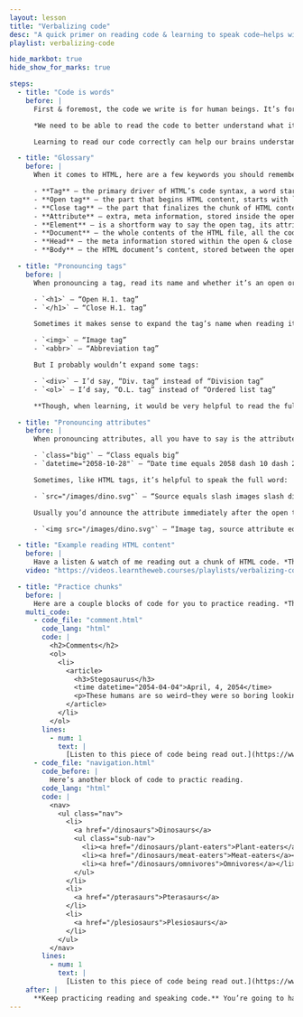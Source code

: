 ```yaml
---
layout: lesson
title: "Verbalizing code"
desc: "A quick primer on reading code & learning to speak code—helps with cognition and memory."
playlist: verbalizing-code

hide_markbot: true
hide_show_for_marks: true

steps:
  - title: "Code is words"
    before: |
      First & foremost, the code we write is for human beings. It’s for humans to consume. It’s for humans to updates. And it’s for humans to understand.

      *We need to be able to read the code to better understand what it’s try to accomplish.*

      Learning to read our code correctly can help our brains understand how to apply the code—and especially help us remember the code.

  - title: "Glossary"
    before: |
      When it comes to HTML, here are a few keywords you should remember when speaking out your code.

      - **Tag** — the primary driver of HTML’s code syntax, a word starting with `<` and ending with `>`, e.g. `<h1>`, `<ul>`, `<article>`
      - **Open tag** — the part that begins HTML content, starts with `<`, has one or more words, and ends with `>`, e.g. `<p>`, `<div>`, `<time>`
      - **Close tag** — the part that finalizes the chunk of HTML content, starting with `</`, then *1* word, then `>`, e.g. `</p>`, `</div>`, `</time>`
      - **Attribute** — extra, meta information, stored inside the open tag—never in the close tag, e.g. `class=""`, `src=""`
      - **Element** — is a shortform way to say the open tag, its attributes, all the content inside, and the close tag. Some elments only have an open tag, like `<img>`
      - **Document** — the whole contents of the HTML file, all the code, all the content.
      - **Head** — the meta information stored within the open & close `<head>` tags.
      - **Body** — the HTML document’s content, stored between the open & close `<body>` tags.

  - title: "Pronouncing tags"
    before: |
      When pronouncing a tag, read its name and whether it’s an open or close tag:

      - `<h1>` — “Open H.1. tag”
      - `</h1>` — “Close H.1. tag”

      Sometimes it makes sense to expand the tag’s name when reading it:

      - `<img>` — “Image tag”
      - `<abbr>` — “Abbreviation tag”

      But I probably wouldn’t expand some tags:

      - `<div>` — I’d say, “Div. tag” instead of “Division tag”
      - `<ol>` — I’d say, “O.L. tag” instead of “Ordered list tag”

      **Though, when learning, it would be very helpful to read the full tag to help remember.**

  - title: "Pronouncing attributes"
    before: |
      When pronouncing attributes, all you have to say is the attribute name, and maybe “equals”—it’s not really helpful to speak the quotation marks.

      - `class="big"` — “Class equals big”
      - `datetime="2058-10-28"` — “Date time equals 2058 dash 10 dash 28”

      Sometimes, like HTML tags, it’s helpful to speak the full word:

      - `src="/images/dino.svg"` — “Source equals slash images slash dino dot S.V.G”

      Usually you’d announce the attribute immediately after the open tag:

      - `<img src="/images/dino.svg"` — “Image tag, source attribute equals slash images slash dino dot S.V.G”

  - title: "Example reading HTML content"
    before: |
      Have a listen & watch of me reading out a chunk of HTML code. *Then below you can do some practice.*
    video: "https://videos.learntheweb.courses/playlists/verbalizing-code/1-example-html.mp4"

  - title: "Practice chunks"
    before: |
      Here are a couple blocks of code for you to practice reading. *They have companion spoken versions for you to hear.*
    multi_code:
      - code_file: "comment.html"
        code_lang: "html"
        code: |
          <h2>Comments</h2>
          <ol>
            <li>
              <article>
                <h3>Stegosaurus</h3>
                <time datetime="2054-04-04">April, 4, 2054</time>
                <p>These humans are so weird—they were so boring looking without back plates or feathers.</p>
              </article>
            </li>
          </ol>
        lines:
          - num: 1
            text: |
              [Listen to this piece of code being read out.](https://www.youtube.com/watch?v=rD9IxqnRkgM&list=PLWjCJDeWfDdfEm-CIR9zUtOoD_7Ywgu4I&index=3&t=0s)
      - code_file: "navigation.html"
        code_before: |
          Here’s another block of code to practic reading.
        code_lang: "html"
        code: |
          <nav>
            <ul class="nav">
              <li>
                <a href="/dinosaurs">Dinosaurs</a>
                <ul class="sub-nav">
                  <li><a href="/dinosaurs/plant-eaters">Plant-eaters</a></li>
                  <li><a href="/dinosaurs/meat-eaters">Meat-eaters</a></li>
                  <li><a href="/dinosaurs/omnivores">Omnivores</a></li>
                </ul>
              </li>
              <li>
                <a href="/pterasaurs">Pterasaurs</a>
              </li>
              <li>
                <a href="/plesiosaurs">Plesiosaurs</a>
              </li>
            </ul>
          </nav>
        lines:
          - num: 1
            text: |
              [Listen to this piece of code being read out.](https://www.youtube.com/watch?v=0bfoPRCwmtY&list=PLWjCJDeWfDdfEm-CIR9zUtOoD_7Ywgu4I&index=4&t=0s)
    after: |
      **Keep practicing reading and speaking code.** You’re going to have to record yourself reading code for assignments in the future.
---
```

